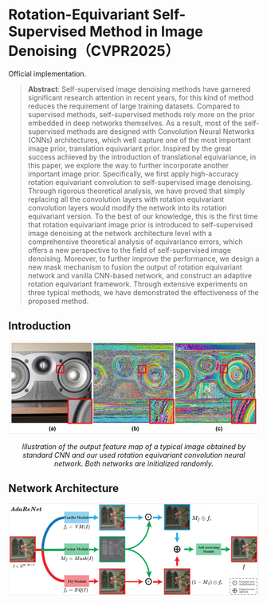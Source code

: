 # Rotation-Equivariant Self-Supervised Method in Image Denoising（CVPR2025）
Official implementation.

> **Abstract**: Self-supervised image denoising methods have garnered significant research attention in recent years, for this kind of method reduces the requirement of large training datasets.
> Compared to supervised methods, self-supervised methods rely more on the prior embedded in deep networks themselves. As a result, most of the self-supervised methods are designed with Convolution Neural Networks (CNNs) architectures, which well capture one of the most important image prior, translation equivariant prior. Inspired by the great success achieved by the introduction of translational equivariance, in this paper, we explore the way to further incorporate another important image prior. 
> Specifically, we first apply high-accuracy rotation equivariant convolution to self-supervised image denoising. Through rigorous theoretical analysis, we have proved that simply replacing all the convolution layers with rotation equivariant convolution layers would modify the network into its rotation equivariant version.
> To the best of our knowledge, this is the first time that rotation equivariant image prior is introduced to self-supervised image denoising at the network architecture level with a comprehensive theoretical analysis of equivariance errors, which
> offers a new perspective to the field of self-supervised image denoising.
> Moreover, to further improve the performance, we design a new mask mechanism to fusion the output of rotation equivariant network and vanilla CNN-based network, and construct an adaptive rotation equivariant framework. 
> Through extensive experiments on three typical methods, we have demonstrated the effectiveness of the proposed method.


## Introduction

<div align="center">
  <img src="/image/equivariance.png" alt="Equivariance comparison">
  <p><em>Illustration of the output feature map of a typical image obtained by standard CNN and our used rotation equivariant convolution neural network. Both networks are initialized randomly.</em></p>
</div>

## Network Architecture

<div align="center">
  <img src="/image/adarenet.png" alt="AdaReNet architecture">
</div>
